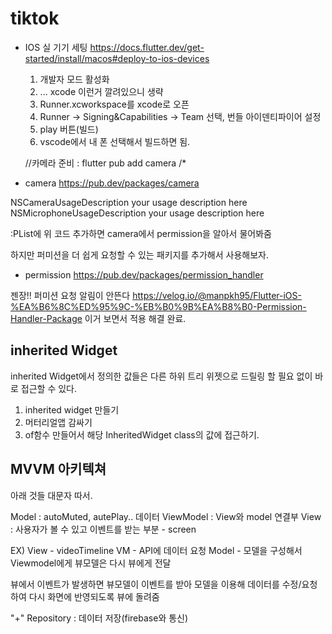 # tiktok

- IOS 실 기기 세팅
  https://docs.flutter.dev/get-started/install/macos#deploy-to-ios-devices

  1. 개발자 모드 활성화
  2. ... xcode 이런거 깔려있으니 생략
  3. Runner.xcworkspace를 xcode로 오픈
  4. Runner -> Signing&Capabilities -> Team 선택, 번들 아이덴티파이어 설정
  5. play 버튼(빌드)
  6. vscode에서 내 폰 선택해서 빌드하면 됨.

  //카메라 준비 : flutter pub add camera
  /\*

- camera
  https://pub.dev/packages/camera

<key>NSCameraUsageDescription</key>
<string>your usage description here</string>
<key>NSMicrophoneUsageDescription</key>
<string>your usage description here</string>

:PList에 위 코드 추가하면 camera에서 permission을 알아서 물어봐줌

하지만 퍼미션을 더 쉽게 요청할 수 있는 패키지를 추가해서 사용해보자.

- permission
  https://pub.dev/packages/permission_handler

젠장!! 퍼미션 요청 알림이 안뜬다
https://velog.io/@manpkh95/Flutter-iOS-%EA%B6%8C%ED%95%9C-%EB%B0%9B%EA%B8%B0-Permission-Handler-Package
이거 보면서 적용 해결 완료.

## inherited Widget

inherited Widget에서 정의한 값들은 다른 하위 트리 위젯으로 드릴링 할 필요 없이
바로 접근할 수 있다.

1. inherited widget 만들기
2. 머터리얼앱 감싸기
3. of함수 만들어서 해당 InheritedWidget class의 값에 접근하기.

## MVVM 아키텍쳐

아래 것들 대문자 따서.

Model : autoMuted, autePlay.. 데이터
ViewModel : View와 model 연결부
View : 사용자가 볼 수 있고 이벤트를 받는 부분 - screen

EX)
View - videoTimeline
VM - API에 데이터 요청
Model - 모델을 구성해서 Viewmodel에게
뷰모델은 다시 뷰에게 전달

뷰에서 이벤트가 발생하면
뷰모델이 이벤트를 받아 모델을 이용해 데이터를 수정/요청하여
다시 화면에 반영되도록 뷰에 돌려줌

"+" Repository : 데이터 저장(firebase와 통신)
